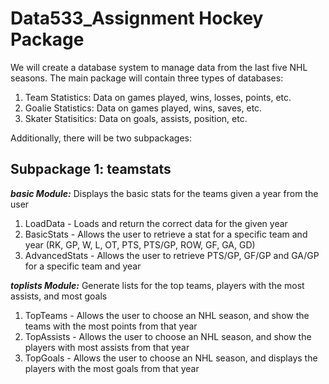 # Data533_Assignment Hockey Package

We will create a database system to manage data from the last five NHL seasons. The main package will contain three types of databases:
1.	Team Statistics: Data on games played, wins, losses, points, etc.
2.	Goalie Statistics: Data on games played, wins, saves, etc.
3.	Skater Statisitics: Data on goals, assists, position, etc.

Additionally, there will be two subpackages:

## Subpackage 1: teamstats
***basic Module:*** Displays the basic stats for the teams given a year from the user
1. LoadData - Loads and return the correct data for the given year
2. BasicStats - Allows the user to retrieve a stat for a specific team and year (RK, GP, W, L, OT, PTS, PTS/GP, ROW, GF, GA, GD)
3. AdvancedStats - Allows the user to retrieve PTS/GP, GF/GP and GA/GP for a specific team and year

***toplists Module:*** Generate lists for the top teams, players with the most assists, and most goals
1. TopTeams - Allows the user to choose an NHL season, and show the teams with the most points from that year
2. TopAssists - Allows the user to choose an NHL season, and show the players with most assists from that year
3. TopGoals - Allows the user to choose an NHL season, and displays the players with the most goals from that year
